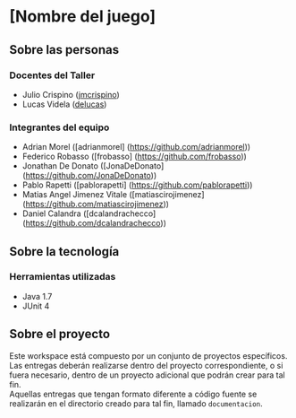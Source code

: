 ﻿# [Nombre del juego]

## Sobre las personas

### Docentes del Taller

* Julio Crispino ([jmcrispino](https://github.com/jmcrispino))
* Lucas Videla ([delucas](https://github.com/delucas))

### Integrantes del equipo

* Adrian Morel ([adrianmorel] (https://github.com/adrianmorel))
* Federico Robasso ([frobasso] (https://github.com/frobasso))
* Jonathan De Donato ([JonaDeDonato] (https://github.com/JonaDeDonato))
* Pablo Rapetti ([pablorapetti] (https://github.com/pablorapetti))
* Matias Angel Jimenez Vitale ([matiascirojimenez] (https://github.com/matiascirojimenez))
* Daniel Calandra ([dcalandrachecco] (https://github.com/dcalandrachecco))

## Sobre la tecnología

### Herramientas utilizadas

* Java 1.7
* JUnit 4

## Sobre el proyecto

Este workspace está compuesto por un conjunto de proyectos específicos. Las entregas deberán realizarse dentro del proyecto correspondiente, o si fuera necesario, dentro de un proyecto adicional que podrán crear para tal fin.  
Aquellas entregas que tengan formato diferente a código fuente se realizarán en el directorio creado para tal fin, llamado `documentacion`.
